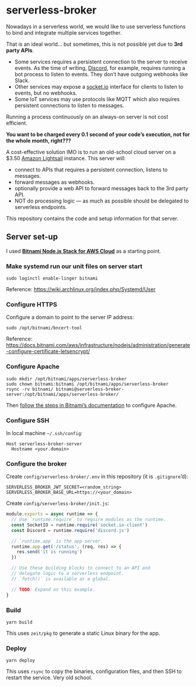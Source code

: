 # serverless-broker

Nowadays in a serverless world, we would like to use serverless functions to bind and integrate multiple services together.

That is an ideal world… but sometimes, this is not possible yet due to **3rd party APIs**.

- Some services requires a persistent connection to the server to receive events. As the time of writing, [Discord](https://support.discordapp.com/hc/en-us/community/posts/360045382951-Outgoing-Webhooks), for example, requires running a bot process to listen to events. They don’t have outgoing webhooks like Slack.
- Other services may expose a [socket.io](http://socket.io) interface for clients to listen to events, but no webhooks.
- Some IoT services may use protocols like MQTT which also requires persistent connections to listen to messages.

Running a process continuously on an always-on server is not cost efficient.

**You want to be charged every 0.1 second of your code’s execution, not for the whole month, right???**

A cost-effective solution IMO is to run an old-school cloud server on a \$3.50 [Amazon Lightsail](https://aws.amazon.com/lightsail/) instance. This server will:

- connect to APIs that requires a persistent connection, listens to messages.
- forward messages as webhooks.
- optionally provide a web API to forward messages back to the 3rd party API.
- NOT do processing logic — as much as possible should be delegated to serverless endpoints.

This repository contains the code and setup information for that server.

## Server set-up

I used [**Bitnami Node.js Stack for AWS Cloud**](https://docs.bitnami.com/aws/infrastructure/nodejs/) as a starting point.

### Make systemd run our unit files on server start

```
sudo loginctl enable-linger bitnami
```

Reference: https://wiki.archlinux.org/index.php/Systemd/User

### Configure HTTPS

Configure a domain to point to the server IP address:

```
sudo /opt/bitnami/bncert-tool
```

Reference: https://docs.bitnami.com/aws/infrastructure/nodejs/administration/generate-configure-certificate-letsencrypt/

### Configure Apache

```
sudo mkdir /opt/bitnami/apps/serverless-broker
sudo chown bitnami:bitnami /opt/bitnami/apps/serverless-broker
rsync -rv bitnami/ bitnami@serverless-broker-server:/opt/bitnami/apps/serverless-broker/
```

Then [follow the steps in Bitnami’s documentation](https://docs.bitnami.com/aws/infrastructure/nodejs/administration/create-custom-application-nodejs/) to configure Apache.

### Configure SSH

In local machine `~/.ssh/config`:

```
Host serverless-broker-server
  Hostname <your.domain>
```

### Configure the broker

Create `config/serverless-broker/.env` in this repository (it is `.gitignore`’d):

```
SERVERLESS_BROKER_JWT_SECRET=<random_string>
SERVERLESS_BROKER_BASE_URL=https://<your_domain>
```

Create `config/serverless-broker/init.js`:

```js
module.exports = async runtime => {
  // Use `runtime.require` to require modules as the runtime.
  const SocketIO = runtime.require('socket.io-client')
  const Discord = runtime.require('discord.js')

  // `runtime.app` is the app server.
  runtime.app.get('/status', (req, res) => {
    res.send('it is running')
  })

  // Use these building blocks to connect to an API and
  // delegate logic to a serverless endpoint.
  // `fetch()` is available as a global.

  // TODO: Expand on this example.
}
```

### Build

```
yarn build
```

This uses `zeit/pkg` to generate a static Linux binary for the app.

### Deploy

```
yarn deploy
```

This uses `rsync` to copy the binaries, configuration files, and then SSH to restart the service. Very old school.
